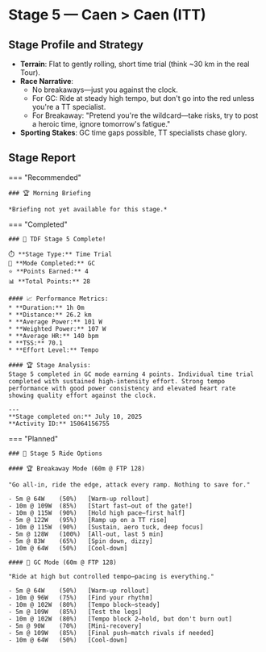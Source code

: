 # Stage 5 — Caen > Caen (ITT)

## Stage Profile and Strategy

- **Terrain**: Flat to gently rolling, short time trial (think ~30 km in the real Tour).
- **Race Narrative**:
	- No breakaways—just you against the clock.
	- For GC: Ride at steady high tempo, but don't go into the red unless you're a TT specialist.
	- For Breakaway: "Pretend you're the wildcard—take risks, try to post a heroic time, ignore tomorrow's fatigue."
- **Sporting Stakes**: GC time gaps possible, TT specialists chase glory.

## Stage Report

=== "Recommended"

	### 🏆 Morning Briefing

	*Briefing not yet available for this stage.*

=== "Completed"

	### 🎉 TDF Stage 5 Complete!

	⏱️ **Stage Type:** Time Trial  
	🚴 **Mode Completed:** GC  
	⭐ **Points Earned:** 4  
	📊 **Total Points:** 28

	#### 📈 Performance Metrics:
	* **Duration:** 1h 0m
	* **Distance:** 26.2 km
	* **Average Power:** 101 W
	* **Weighted Power:** 107 W
	* **Average HR:** 140 bpm
	* **TSS:** 70.1
	* **Effort Level:** Tempo

	#### 🏆 Stage Analysis:
	Stage 5 completed in GC mode earning 4 points. Individual time trial completed with sustained high-intensity effort. Strong tempo performance with good power consistency and elevated heart rate showing quality effort against the clock.

	---
	**Stage completed on:** July 10, 2025  
	**Activity ID:** 15064156755



=== "Planned"

	### 🚴 Stage 5 Ride Options

	#### 🏆 Breakaway Mode (60m @ FTP 128)
	
	"Go all-in, ride the edge, attack every ramp. Nothing to save for."

	- 5m @ 64W    (50%)   [Warm-up rollout]
	- 10m @ 109W  (85%)   [Start fast—out of the gate!]
	- 10m @ 115W  (90%)   [Hold high pace—first half]
	- 5m @ 122W   (95%)   [Ramp up on a TT rise]
	- 10m @ 115W  (90%)   [Sustain, aero tuck, deep focus]
	- 5m @ 128W   (100%)  [All-out, last 5 min]
	- 5m @ 83W    (65%)   [Spin down, dizzy]
	- 10m @ 64W   (50%)   [Cool-down]
	
	#### 🦺 GC Mode (60m @ FTP 128)

	"Ride at high but controlled tempo—pacing is everything."

	- 5m @ 64W    (50%)   [Warm-up rollout]
	- 10m @ 96W   (75%)   [Find your rhythm]
	- 10m @ 102W  (80%)   [Tempo block—steady]
	- 5m @ 109W   (85%)   [Test the legs]
	- 10m @ 102W  (80%)   [Tempo block 2—hold, but don't burn out]
	- 5m @ 90W    (70%)   [Mini-recovery]
	- 5m @ 109W   (85%)   [Final push—match rivals if needed]
	- 10m @ 64W   (50%)   [Cool-down]
